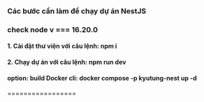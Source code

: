 ### Các bước cần làm để chạy dự án NestJS
### check node v === 16.20.0

#### 1. Cài đặt thư viện với câu lệnh: npm i
#### 2. Chạy dự án với câu lệnh: npm run dev

#### option: build Docker cli: docker compose -p kyutung-nest up -d
=================
